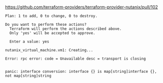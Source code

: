 https://github.com/terraform-providers/terraform-provider-nutanix/pull/102
```
Plan: 1 to add, 0 to change, 0 to destroy.

Do you want to perform these actions?
  Terraform will perform the actions described above.
  Only 'yes' will be accepted to approve.

  Enter a value: yes 

nutanix_virtual_machine.vm1: Creating...

Error: rpc error: code = Unavailable desc = transport is closing


panic: interface conversion: interface {} is map[string]interface {}, not map[string]string
```